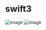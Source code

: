 # swift3
![image](https://github.com/romadjaka2/swift3/assets/164890295/ca606167-f43c-43f9-8d65-a965b1f2e595)
![image](https://github.com/romadjaka2/swift3/assets/164890295/1f720fd3-ae38-4adb-af17-17d19a4ae2a4)

